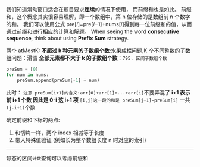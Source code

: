 我们知道滑动窗口适合在题目要求**连续**的情况下使用， 而前缀和也是如此。
前缀和，这个概念其实很容易理解，即一个数组中，第 n 位存储的是数组前 n 个数字的和。
我们可以使用公式 pre[𝑖]=pre[𝑖−1]+nums[𝑖]得到每一位前缀和的值，从而通过前缀和进行相应的计算和解题。
When seeing the word **consecutive sequence**, think about using **Prefix Sum** strategy.

两个 atMostK:
**不超过 k 种元素的子数组个数**:水果成栏问题,K 个不同整数的子数组问题：滑窗
**全部元素都不大于 k 的子数组个数**：`795. 区间子数组个数`

```Python
preSum = [0]
for num in nums:
    preSum.append(preSum[-1] + num)
```

此时：
`注意 preSum[i+1]的含义:arr[0]+arr[1]+...+arr[i]`不要弄混了
**i+1 表示前 i+1 个数 因此是 0-i 这 i+1 项**
`[i,j]这一段的和是 preSum[j+1]-preSum[i]` 一共`(j-i+1)`个数

确定前缀和下标的两点:

1. 和切片一样，两个 index 相减等于长度
2. 带入特殊值验证 (例如长为整个数组长度 n 时对应的索引)

---

静态的区间`计数`查询可以考虑前缀和
